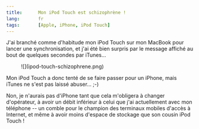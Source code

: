 ```yaml
---
title:      Mon iPod Touch est schizophrène !
lang:       fr
tags:       [Apple, iPhone, iPod Touch]
---
```


J'ai branché comme d'habitude mon iPod Touch sur mon MacBook pour lancer une synchronisation, et j'ai été bien surpris par le message affiché au bout de quelques secondes par iTunes...


<figure markdown="1">
  ![](ipod-touch-schizophrene.png)
</figure>


Mon iPod Touch a donc tenté de se faire passer pour un iPhone, mais iTunes ne s'est pas laissé abuser... ;-)

Non, je n'aurais pas d'iPhone tant que cela m'obligera à changer d'opérateur, à avoir un débit inférieur à celui que j'ai actuellement avec mon téléphone -- un comble pour le champion des terminaux mobiles d'accès à Internet, et même à avoir moins d'espace de stockage que son cousin iPod Touch !
